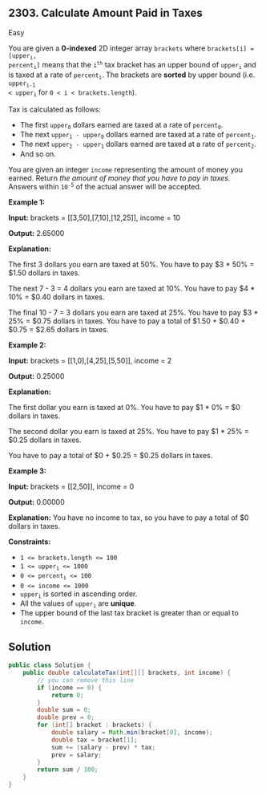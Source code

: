 ## 2303\. Calculate Amount Paid in Taxes

Easy

You are given a **0-indexed** 2D integer array `brackets` where <code>brackets[i] = [upper<sub>i</sub>, percent<sub>i</sub>]</code> means that the <code>i<sup>th</sup></code> tax bracket has an upper bound of <code>upper<sub>i</sub></code> and is taxed at a rate of <code>percent<sub>i</sub></code>. The brackets are **sorted** by upper bound (i.e. <code>upper<sub>i-1</sub> < upper<sub>i</sub></code> for `0 < i < brackets.length`).

Tax is calculated as follows:

*   The first <code>upper<sub>0</sub></code> dollars earned are taxed at a rate of <code>percent<sub>0</sub></code>.
*   The next <code>upper<sub>1</sub> - upper<sub>0</sub></code> dollars earned are taxed at a rate of <code>percent<sub>1</sub></code>.
*   The next <code>upper<sub>2</sub> - upper<sub>1</sub></code> dollars earned are taxed at a rate of <code>percent<sub>2</sub></code>.
*   And so on.

You are given an integer `income` representing the amount of money you earned. Return _the amount of money that you have to pay in taxes._ Answers within <code>10<sup>-5</sup></code> of the actual answer will be accepted.

**Example 1:**

**Input:** brackets = \[\[3,50],[7,10],[12,25]], income = 10

**Output:** 2.65000

**Explanation:**

The first 3 dollars you earn are taxed at 50%. You have to pay $3 \* 50% = $1.50 dollars in taxes.

The next 7 - 3 = 4 dollars you earn are taxed at 10%. You have to pay $4 \* 10% = $0.40 dollars in taxes.

The final 10 - 7 = 3 dollars you earn are taxed at 25%. You have to pay $3 \* 25% = $0.75 dollars in taxes. You have to pay a total of $1.50 + $0.40 + $0.75 = $2.65 dollars in taxes. 

**Example 2:**

**Input:** brackets = \[\[1,0],[4,25],[5,50]], income = 2

**Output:** 0.25000

**Explanation:**

The first dollar you earn is taxed at 0%. You have to pay $1 \* 0% = $0 dollars in taxes.

The second dollar you earn is taxed at 25%. You have to pay $1 \* 25% = $0.25 dollars in taxes.

You have to pay a total of $0 + $0.25 = $0.25 dollars in taxes. 

**Example 3:**

**Input:** brackets = \[\[2,50]], income = 0

**Output:** 0.00000

**Explanation:** You have no income to tax, so you have to pay a total of $0 dollars in taxes. 

**Constraints:**

*   `1 <= brackets.length <= 100`
*   <code>1 <= upper<sub>i</sub> <= 1000</code>
*   <code>0 <= percent<sub>i</sub> <= 100</code>
*   `0 <= income <= 1000`
*   <code>upper<sub>i</sub></code> is sorted in ascending order.
*   All the values of <code>upper<sub>i</sub></code> are **unique**.
*   The upper bound of the last tax bracket is greater than or equal to `income`.

## Solution

```java
public class Solution {
    public double calculateTax(int[][] brackets, int income) {
        // you can remove this line
        if (income == 0) {
            return 0;
        }
        double sum = 0;
        double prev = 0;
        for (int[] bracket : brackets) {
            double salary = Math.min(bracket[0], income);
            double tax = bracket[1];
            sum += (salary - prev) * tax;
            prev = salary;
        }
        return sum / 100;
    }
}
```